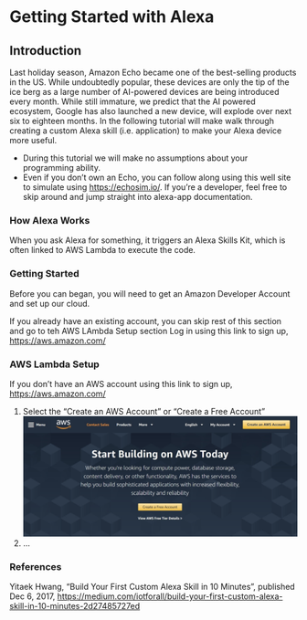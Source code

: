 # Getting Started with Alexa

## Introduction

Last holiday season, Amazon Echo became one of the best-selling products in the US.  While undoubtedly popular, these devices are only the tip of the ice berg as a large number of AI-powered devices are being introduced every month. 
While still immature, we predict that the AI powered ecosystem, Google has also launched a new device, will explode over next six to eighteen months. 
In the following tutorial will make walk through creating a custom Alexa skill (i.e. application) to make your Alexa device more useful. 
-	During this tutorial we will make no assumptions about your programming ability. 
-	Even if you don’t own an Echo, you can follow along using this well site to simulate using https://echosim.io/. 
If you’re a developer, feel free to skip around and jump straight into alexa-app documentation.

### How Alexa Works
When you ask Alexa for something, it triggers an Alexa Skills Kit, which is often linked to AWS Lambda to execute the code. 


### Getting Started
Before you can began, you will need to get an Amazon Developer Account and set up our cloud.

If you already have an existing account, you can skip rest of this section and go to teh AWS LAmbda Setup section
Log in using this link to sign up, https://aws.amazon.com/ 


### AWS Lambda Setup
If you don’t have an AWS account using this link to sign up, https://aws.amazon.com/ 
1.	Select the “Create an AWS Account” or “Create a Free Account”
    <img src="aws-1-mainpage.jpg" />
2. ...

### References

Yitaek Hwang, “Build Your First Custom Alexa Skill in 10 Minutes”, published Dec 6, 2017, https://medium.com/iotforall/build-your-first-custom-alexa-skill-in-10-minutes-2d27485727ed
